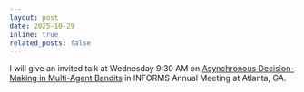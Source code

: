 ```yaml
---
layout: post
date: 2025-10-29
inline: true
related_posts: false
---
```


I will give an invited talk at Wednesday 9:30 AM on [Asynchronous Decision-Making in Multi-Agent Bandits](https://dl.acm.org/doi/10.1145/3711696) in INFORMS Annual Meeting at Atlanta, GA.
